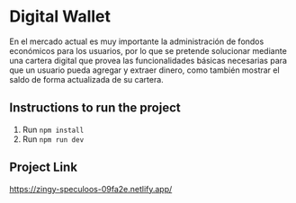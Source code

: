 # Digital Wallet

En el mercado actual es muy importante la administración de fondos económicos para los usuarios, por lo que se pretende solucionar mediante una cartera digital que provea las funcionalidades básicas necesarias para que un usuario pueda agregar y extraer dinero, como también mostrar el saldo de forma actualizada de su cartera.

## Instructions to run the project
1. Run `npm install`
2. Run `npm run dev`

## Project Link

https://zingy-speculoos-09fa2e.netlify.app/

